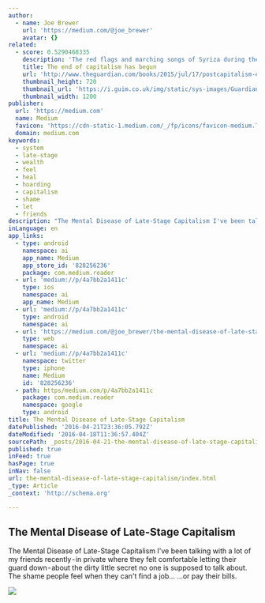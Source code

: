 ```yaml
---
author:
  - name: Joe Brewer
    url: 'https://medium.com/@joe_brewer'
    avatar: {}
related:
  - score: 0.5290468335
    description: 'The red flags and marching songs of Syriza during the Greek crisis, plus the expectation that the banks would be nationalised, revived briefly a 20th-century dream: the forced destruction of the market from above. For much of the 20th century this was how the left conceived the first stage of an economy beyond capitalism.'
    title: The end of capitalism has begun
    url: 'http://www.theguardian.com/books/2015/jul/17/postcapitalism-end-of-capitalism-begun'
    thumbnail_height: 720
    thumbnail_url: 'https://i.guim.co.uk/img/static/sys-images/Guardian/Pix/pictures/2015/7/16/1437064824576/f3ba5014-9489-4812-ab90-576a69c35bec-2060x1236.jpeg?w=1200&q=55&auto=format&usm=12&fit=max&s=5f1d6b75b09512b75b78bea7ce706f21'
    thumbnail_width: 1200
publisher:
  url: 'https://medium.com'
  name: Medium
  favicon: 'https://cdn-static-1.medium.com/_/fp/icons/favicon-medium.TAS6uQ-Y7kcKgi0xjcYHXw.ico'
  domain: medium.com
keywords:
  - system
  - late-stage
  - wealth
  - feel
  - heal
  - hoarding
  - capitalism
  - shame
  - let
  - friends
description: "The Mental Disease of Late-Stage Capitalism I've been talking with a lot of my friends recently - in private where they felt comfortable letting their guard down - about the dirty little secret no one is supposed to talk about. The shame people feel when they can't find a job... ...or pay their bills."
inLanguage: en
app_links:
  - type: android
    namespace: ai
    app_name: Medium
    app_store_id: '828256236'
    package: com.medium.reader
  - url: 'medium://p/4a7bb2a1411c'
    type: ios
    namespace: ai
    app_name: Medium
  - url: 'medium://p/4a7bb2a1411c'
    type: android
    namespace: ai
  - url: 'https://medium.com/@joe_brewer/the-mental-disease-of-late-stage-capitalism-4a7bb2a1411c'
    type: web
    namespace: ai
  - url: 'medium://p/4a7bb2a1411c'
    namespace: twitter
    type: iphone
    name: Medium
    id: '828256236'
  - path: https/medium.com/p/4a7bb2a1411c
    package: com.medium.reader
    namespace: google
    type: android
title: The Mental Disease of Late-Stage Capitalism
datePublished: '2016-04-21T23:36:05.792Z'
dateModified: '2016-04-18T11:36:57.404Z'
sourcePath: _posts/2016-04-21-the-mental-disease-of-late-stage-capitalism.md
published: true
inFeed: true
hasPage: true
inNav: false
url: the-mental-disease-of-late-stage-capitalism/index.html
_type: Article
_context: 'http://schema.org'

---
```

<article style=""><h1>The Mental Disease of Late-Stage Capitalism</h1><p>The Mental Disease of Late-Stage Capitalism I've been talking with a lot of my friends recently - in private where they felt comfortable letting their guard down - about the dirty little secret no one is supposed to talk about. The shame people feel when they can't find a job... ...or pay their bills.</p><img src="https://cdn-images-1.medium.com/max/1200/1*uyYFmazDvk_Jid9BLDDC6w.png" /></article>